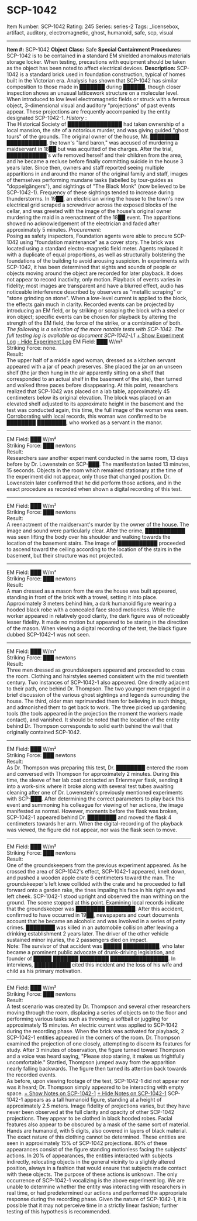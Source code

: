 # SCP-1042
Item Number: SCP-1042
Rating: 245
Series: series-2
Tags: _licensebox, artifact, auditory, electromagnetic, ghost, humanoid, safe, scp, visual

---

**Item #:** SCP-1042
**Object Class:** Safe
**Special Containment Procedures:** SCP-1042 is to be contained in a standard EM shielded anomalous materials storage locker. When testing, precautions with equipment should be taken as the object has been noted to affect electrical devices.
**Description:** SCP-1042 is a standard brick used in foundation construction, typical of homes built in the Victorian era. Analysis has shown that SCP-1042 has similar composition to those made in ███████ during ██████, though closer inspection shows an unusual latticework structure on a molecular level. When introduced to low level electromagnetic fields or struck with a ferrous object, 3-dimensional visual and auditory "projections" of past events appear. These projections are frequently accompanied by the entity designated SCP-1042-1.
_History_ :  
The Historical Society of ███████████████ had taken ownership of a local mansion, the site of a notorious murder, and was giving guided "ghost tours" of the grounds. The original owner of the house, Mr. ████████ ███████████, the town's "land baron," was accused of murdering a maidservant in 18██ but was acquitted of the charges. After the trial, ███████████'s wife removed herself and their children from the area, and he became a recluse before finally committing suicide in the house 3 years later. Since then, owners and staff reported seeing multiple apparitions in and around the manor of the original family and staff, images of themselves performing mundane tasks (labelled by tour-guides as "doppelgängers"), and sightings of "The Black Monk" (now believed to be SCP-1042-1). Frequency of these sightings tended to increase during thunderstorms. In 19██, an electrician wiring the house to the town's new electrical grid scraped a screwdriver across the exposed blocks of the cellar, and was greeted with the image of the house's original owner murdering the maid in a reenactment of the 18██ event. The apparitions showed no acknowledgement of the electrician and faded after approximately 5 minutes.
_Procurement:_  
Posing as safety inspectors, Foundation agents were able to procure SCP-1042 using "foundation maintenance" as a cover story. The brick was located using a standard electro-magnetic field meter. Agents replaced it with a duplicate of equal proportions, as well as structurally bolstering the foundations of the building to avoid arousing suspicion.
In experiments with SCP-1042, it has been determined that sights and sounds of people or objects moving around the object are recorded for later playback. It does not appear to record inactivity, only motion. Playback of events varies in fidelity; most images are transparent and have a blurred effect, audio has noticeable interference described by observers as "metallic scraping" or "stone grinding on stone". When a low-level current is applied to the block, the effects gain much in clarity. Recorded events can be projected by introducing an EM field, or by striking or scraping the block with a steel or iron object; specific events can be chosen for playback by altering the strength of the EM field, the force of the strike, or a combination of both.
_The following is a selection of the more notable tests with SCP-1042. The full testing log is available as document SCP-1042-L1_
[\+ Show Experiment Log](javascript:;)
[\- Hide Experiment Log](javascript:;)
EM Field: ███ W/m²  
Striking Force: none.  
Result:  
The upper half of a middle aged woman, dressed as a kitchen servant appeared with a jar of peach preserves. She placed the jar on an unseen shelf (the jar then hung in the air apparently sitting on a shelf that corresponded to an actual shelf in the basement of the site), then turned and walked three paces before disappearing.
At this point, researchers realized that SCP-1042 was placed on a lab table, approximately 45 centimeters below its original elevation. The block was placed on an elevated shelf adjusted to its approximate height in the basement and the test was conducted again, this time, the full image of the woman was seen. Corroborating with local records, this woman was confirmed to be ████████ ████████, who worked as a servant in the manor.
* * *
EM Field: ███ W/m²  
Striking Force: ███ newtons  
Result:  
Researchers saw another experiment conducted in the same room, 13 days before by Dr. Lowenstein on SCP-███. The manifestation lasted 13 minutes, 15 seconds. Objects in the room which remained stationary at the time of the experiment did not appear, only those that changed position. Dr. Lowenstein later confirmed that he did perform those actions, and in the exact procedure as recorded when shown a digital recording of this test.
* * *
EM Field: ███ W/m²  
Striking Force: ███ newtons  
Result:  
A reenactment of the maidservant's murder by the owner of the house. The image and sound were particularly clear. After the crime, ███████████ was seen lifting the body over his shoulder and walking towards the location of the basement stairs. The image of ███████████ proceeded to ascend toward the ceiling according to the location of the stairs in the basement, but their structure was not projected.
* * *
EM Field: ███ W/m²  
Striking Force: ███ newtons  
Result:  
A man dressed as a mason from the era the house was built appeared, standing in front of the brick with a trowel, setting it into place. Approximately 3 meters behind him, a dark humanoid figure wearing a hooded black robe with a concealed face stood motionless. While the worker appeared in relatively good clarity, the dark figure was of noticeably lesser fidelity. It made no motion but appeared to be staring in the direction of the mason. When viewing a digital recording of the test, the black figure dubbed SCP-1042-1 was not seen.
* * *
EM Field: ███ W/m²  
Striking Force: ███ newtons  
Result:  
Three men dressed as groundskeepers appeared and proceeded to cross the room. Clothing and hairstyles seemed consistent with the mid twentieth century. Two instances of SCP-1042-1 also appeared. One directly adjacent to their path, one behind Dr. Thompson. The two younger men engaged in a brief discussion of the various ghost sightings and legends surrounding the house. The third, older man reprimanded them for believing in such things, and admonished them to get back to work. The three picked up gardening tools (the tools appeared in the projection the moment the workers made contact), and vanished. It should be noted that the location of the entity behind Dr. Thompson corresponds to solid earth behind the wall that originally contained SCP-1042.
* * *
EM Field: ███ W/m²  
Striking Force: ███ newtons  
Result:  
As Dr. Thompson was preparing this test, Dr. ████████ entered the room and conversed with Thompson for approximately 2 minutes. During this time, the sleeve of her lab coat contacted an Erlenmeyer flask, sending it into a work-sink where it broke along with several test tubes awaiting cleaning after one of Dr. Lowenstein's previously mentioned experiments with SCP-███. After determining the correct parameters to play back this event and summoning his colleague for viewing of her actions, the image manifested as normal. However, moments before the flask was broken, SCP-1042-1 appeared behind Dr. ████████ and moved the flask 4 centimeters towards her arm. When the digital-recording of the playback was viewed, the figure did not appear, nor was the flask seen to move.
* * *
EM Field: ███ W/m²  
Striking Force: ███ newtons  
Result:  
One of the groundskeepers from the previous experiment appeared. As he crossed the area of SCP-1042's effect, SCP-1042-1 appeared, knelt down, and pushed a wooden apple crate 6 centimeters toward the man. The groundskeeper's left knee collided with the crate and he proceeded to fall forward onto a garden rake, the tines impaling his face in his right eye and left cheek. SCP-1042-1 stood upright and observed the man writhing on the ground. The scene stopped at this point. Examining local records indicate that the groundskeeper was ████████ ████████. After this accident, confirmed to have occurred in 19██, newspapers and court documents account that he became an alcoholic and was involved in a series of petty crimes. ████████ was killed in an automobile collision after leaving a drinking establishment 2 years later. The driver of the other vehicle sustained minor injuries, the 2 passengers died on impact.  
Note: The survivor of that accident was █████ ██████████, who later became a prominent public advocate of drunk-driving legislation, and founder of █████ ███████ ████████ ████████████████. In interviews, ██████████ cited this incident and the loss of his wife and child as his primary motivation.
* * *
EM Field: ███ W/m²  
Striking Force: ███ newtons  
Result:  
A test scenario was created by Dr. Thompson and several other researchers moving through the room, displacing a series of objects on to the floor and performing various tasks such as throwing a softball or juggling for approximately 15 minutes. An electric current was applied to SCP-1042 during the recording phase. When the brick was activated for playback, 2 SCP-1042-1 entities appeared in the corners of the room. Dr. Thompson examined the projection of one closely, attempting to discern its features for study. After 3 minutes of observation, the figure turned toward Thompson and a voice was heard saying, "Please stop staring, it makes us frightfully uncomfortable." Startled, Thompson jumped away from the apparition nearly falling backwards. The figure then turned its attention back towards the recorded events.  
As before, upon viewing footage of the test, SCP-1042-1 did not appear nor was it heard; Dr. Thompson simply appeared to be interacting with empty space.
[\+ Show Notes on SCP-1042-1](javascript:;)
[\+ Hide Notes on SCP-1042-1](javascript:;)
SCP-1042-1 appears as a tall humanoid figure, standing at a height of approximately 2.5 meters. Image fidelity of projections varies, but they have never been observed at the full clarity and opacity of other SCP-1042 projections. They appear to be clothed in black hooded robes. Facial features also appear to be obscured by a mask of the same sort of material. Hands are humanoid, with 5 digits, also covered in layers of black material. The exact nature of this clothing cannot be determined.
These entities are seen in approximately 15% of SCP-1042 projections. 80% of these appearances consist of the figure standing motionless facing the subjects' actions. In 20% of appearances, the entities interacted with subjects indirectly, relocating objects in the general vicinity to a slightly altered position, always in a fashion that would ensure that subjects made contact with these objects. The purpose of these actions is unknown.
The only occurrence of SCP-1042-1 vocalizing is the above experiment log. We are unable to determine whether the entity was interacting with researchers in real time, or had predetermined our actions and performed the appropriate response during the recording phase. Given the nature of SCP-1042-1, it is possible that it may not perceive time in a strictly linear fashion; further testing of this hypothesis is recommended.